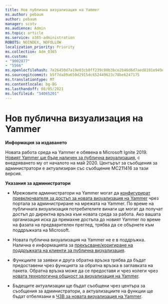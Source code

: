```yaml
---
title: Нов публична визуализация на Yammer
ms.author: pebaum
author: pebaum
manager: scotv
ms.audience: Admin
ms.topic: article
ms.service: o365-administration
ROBOTS: NOINDEX, NOFOLLOW
localization_priority: Priority
ms.collection: Adm_O365
ms.custom:
- "9002877"
- "5566"
ms.openlocfilehash: 7e26450d7a19e03cb0ff239c00b3bce2b46d6d7aed8191e949ef6c0711aa9035
ms.sourcegitcommit: b5f7da89a650d2915dc652449623c78be6247175
ms.translationtype: MT
ms.contentlocale: bg-BG
ms.lasthandoff: 08/05/2021
ms.locfileid: "54065201"
---
```

# <a name="new-yammer-public-preview"></a>Нов публична визуализация на Yammer

**Информация за издаването**

Новата работа среда на Yammer е обявена в Microsoft Ignite 2019. [Новият Yammer ще бъде наличен за публична визуализация,](https://docs.microsoft.com/yammer/get-started-with-yammer/newyammer-faq) с внедряването му от началото на май 2020. Центърът за съобщения за администратори е актуализиран със съобщение MC211416 за тази версия.

**Указания за администратори**

- Мрежовите администратори на Yammer могат да [конфигурират превключвателя за достъп за новата визуализация на Yammer](https://docs.microsoft.com/yammer/get-started-with-yammer/administrative-settings-opt-in-newyammer) чрез портала за администриране на мрежата на Yammer. По време на публичната визуализация потребителите винаги ще могат да получат достъп до директна връзка към новата среда за работа. Ако вашата организация иска да премахне достъпа до новият Yammer по време на фазата на предварителен преглед, трябва да се обърнете към поддръжката на Microsoft.

- Новата публична визуализация на Yammer не е в поддръжка. Налична е информацията за [прекъсване/коригиране на поддръжката на клиенти за публична визуализация](https://docs.microsoft.com/yammer/get-started-with-yammer/newyammer-faq#yammer-preview-customer-support).

- Функциите за заявки и друга обратна връзка трябва да бъдат предоставени чрез функцията за обратна връзка в заглавката на пакета. Обратна връзка може да се предоставя и чрез колеги чрез [новата технологична общност за визуализация на Yammer](https://techcommunity.microsoft.com/t5/new-yammer-preview/bd-p/NewYammerPreview).

- Бъдещите актуализации ще бъдат съобщени чрез центъра за съобщения за администратори, а актуализациите на функции ще бъдат отбелязани в [ЧЗВ за новата визуализация на Yammer](https://docs.microsoft.com/yammer/get-started-with-yammer/newyammer-faq).
